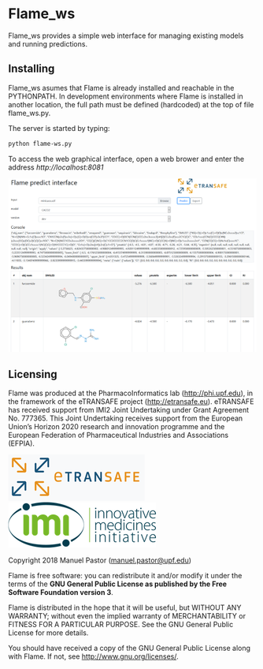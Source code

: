 # Flame_ws

Flame_ws provides a simple web interface for managing existing models and running predictions. 


## Installing
Flame_ws asumes that Flame is already installed and reachable in the PYTHONPATH. In development environments where Flame is installed in another location, the full path must be defined (hardcoded) at the top of file flame_ws.py. 

The server is started by typing:

```sh
python flame-ws.py 
```	

To access the web graphical interface, open a web brower and enter the address *http://localhost:8081*

![Alt text](images/Flame-gui.png?raw=true "web GUI")


## Licensing

Flame was produced at the PharmacoInformatics lab (http://phi.upf.edu), in the framework of the eTRANSAFE project (http://etransafe.eu). eTRANSAFE has received support from IMI2 Joint Undertaking under Grant Agreement No. 777365. This Joint Undertaking receives support from the European Union’s Horizon 2020 research and innovation programme and the European Federation of Pharmaceutical Industries and Associations (EFPIA). 

![Alt text](images/eTRANSAFE-logo-git.png?raw=true "eTRANSAFE-logo") ![Alt text](images/imi-logo.png?raw=true "IMI logo")

Copyright 2018 Manuel Pastor (manuel.pastor@upf.edu)

Flame is free software: you can redistribute it and/or modify it under the terms of the **GNU General Public License as published by the Free Software Foundation version 3**.

Flame is distributed in the hope that it will be useful, but WITHOUT ANY WARRANTY; without even the implied warranty of
MERCHANTABILITY or FITNESS FOR A PARTICULAR PURPOSE. See the GNU General Public License for more details.

You should have received a copy of the GNU General Public License along with Flame. If not, see <http://www.gnu.org/licenses/>.

